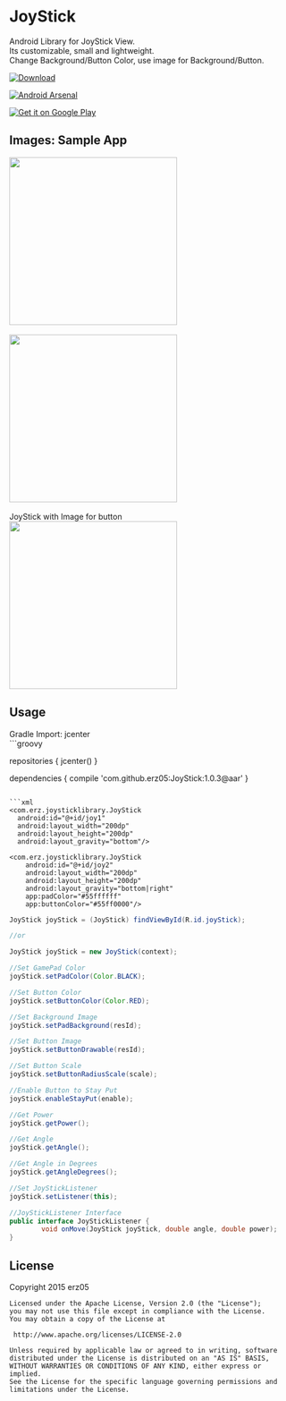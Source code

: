 # JoyStick
Android Library for JoyStick View.<br>
Its customizable, small and lightweight.<br>
Change Background/Button Color, use image for Background/Button.

[ ![Download](https://api.bintray.com/packages/erz05/maven/JoyStick/images/download.svg) ](https://bintray.com/erz05/maven/JoyStick/_latestVersion)

[![Android Arsenal](https://img.shields.io/badge/Android%20Arsenal-JoyStick-blue.svg?style=flat)](http://android-arsenal.com/details/1/2712)

<a href="https://play.google.com/store/apps/details?id=com.erz.joystick">
  <img alt="Get it on Google Play"
       src="https://developer.android.com/images/brand/en_generic_rgb_wo_45.png" />
</a>

<H2>Images: Sample App</H2>
<img width="300px" src="https://github.com/erz05/JoyStick/blob/master/images/Screenshot_2015-10-30-21-38-13.png" />
<br><br>
<img width="300px" src="https://github.com/erz05/JoyStick/blob/master/images/Screenshot_2015-10-30-21-43-47.png" />
<br><br>
JoyStick with Image for button<br>
<img width="300px" src="https://github.com/erz05/JoyStick/blob/master/images/Screenshot_2015-11-02-18-05-49.png" />
<br>

<H2>Usage</H2>
Gradle Import: jcenter <br>
```groovy

repositories {
    jcenter()
}

dependencies {
    compile 'com.github.erz05:JoyStick:1.0.3@aar'
}
```

```xml
<com.erz.joysticklibrary.JoyStick
  android:id="@+id/joy1"
  android:layout_width="200dp"
  android:layout_height="200dp"
  android:layout_gravity="bottom"/>

<com.erz.joysticklibrary.JoyStick
    android:id="@+id/joy2"
    android:layout_width="200dp"
    android:layout_height="200dp"
    android:layout_gravity="bottom|right"
    app:padColor="#55ffffff"
    app:buttonColor="#55ff0000"/>
```

```java
JoyStick joyStick = (JoyStick) findViewById(R.id.joyStick);

//or 

JoyStick joyStick = new JoyStick(context);

//Set GamePad Color
joyStick.setPadColor(Color.BLACK);

//Set Button Color
joyStick.setButtonColor(Color.RED);

//Set Background Image
joyStick.setPadBackground(resId);

//Set Button Image
joyStick.setButtonDrawable(resId);

//Set Button Scale
joyStick.setButtonRadiusScale(scale);

//Enable Button to Stay Put
joyStick.enableStayPut(enable);

//Get Power
joyStick.getPower();

//Get Angle
joyStick.getAngle();

//Get Angle in Degrees
joyStick.getAngleDegrees();

//Set JoyStickListener
joyStick.setListener(this);

//JoyStickListener Interface
public interface JoyStickListener {
        void onMove(JoyStick joyStick, double angle, double power);
}
```
<H2>License</H2>
    Copyright 2015 erz05

    Licensed under the Apache License, Version 2.0 (the "License");
    you may not use this file except in compliance with the License.
    You may obtain a copy of the License at

     http://www.apache.org/licenses/LICENSE-2.0

    Unless required by applicable law or agreed to in writing, software
    distributed under the License is distributed on an "AS IS" BASIS,
    WITHOUT WARRANTIES OR CONDITIONS OF ANY KIND, either express or implied.
    See the License for the specific language governing permissions and
    limitations under the License.

